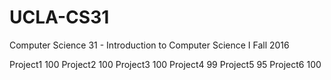 # UCLA-CS31
Computer Science 31 - Introduction to Computer Science I
Fall 2016

Project1	100
Project2	100
Project3	100
Project4	99
Project5	95
Project6	100
	
